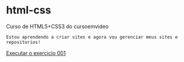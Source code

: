 # html-css
 Curso de HTML5+CSS3 do cursoemvideo

    Estou aprendendo a criar sites e agora vou gerenciar meus sites e repositorios!
   <a href="https://hudsonorechio.github.io/html-css/exercicios/ex001/index.html">Executar o exercicio 001</a>